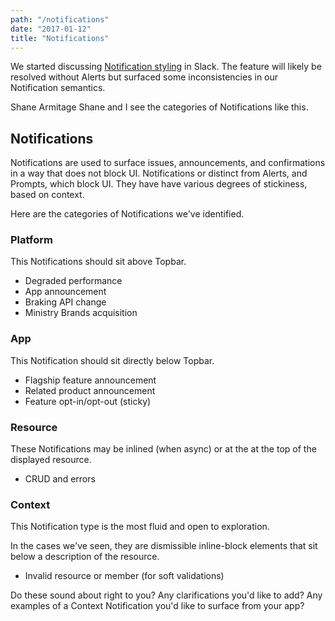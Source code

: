 ```yaml
---
path: "/notifications"
date: "2017-01-12"
title: "Notifications"
---
```


We started discussing [Notification styling](https://pco.slack.com/archives/G57NVP762/p1512141746000351) in Slack. The feature will likely be resolved without Alerts but surfaced some inconsistencies in our Notification semantics.

Shane Armitage Shane and I see the categories of Notifications like this.

## Notifications

Notifications are used to surface issues, announcements, and confirmations in a way that does not block UI. Notifications or distinct from Alerts, and Prompts, which block UI. They have have various degrees of stickiness, based on context.

Here are the categories of Notifications we've identified.

### Platform

This Notifications should sit above Topbar.

* Degraded performance
* App announcement
* Braking API change
* Ministry Brands acquisition

### App

This Notification should sit directly below Topbar.

* Flagship feature announcement
* Related product announcement
* Feature opt-in/opt-out (sticky)

### Resource

These Notifications may be inlined (when async) or at the at the top of the displayed resource.

* CRUD and errors

### Context

This Notification type is the most fluid and open to exploration.

In the cases we've seen, they are dismissible inline-block elements that sit below a description of the resource.

* Invalid resource or member (for soft validations)

Do these sound about right to you? Any clarifications you'd like to add? Any examples of a Context Notification you'd like to surface from your app?
